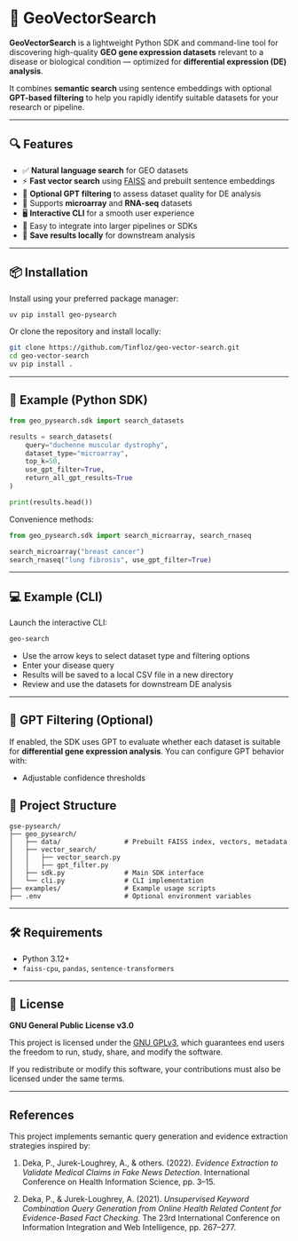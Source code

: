 # 🧬 GeoVectorSearch

**GeoVectorSearch** is a lightweight Python SDK and command-line tool for discovering high-quality **GEO gene expression datasets** relevant to a disease or biological condition — optimized for **differential expression (DE) analysis**.

It combines **semantic search** using sentence embeddings with optional **GPT-based filtering** to help you rapidly identify suitable datasets for your research or pipeline.

---

## 🔍 Features

* ✅ **Natural language search** for GEO datasets
* ⚡ **Fast vector search** using [FAISS](https://faiss.ai/) and prebuilt sentence embeddings
* 🧠 **Optional GPT filtering** to assess dataset quality for DE analysis
* 🧬 Supports **microarray** and **RNA-seq** datasets
* 🖥️ **Interactive CLI** for a smooth user experience
* 🧩 Easy to integrate into larger pipelines or SDKs
* 💾 **Save results locally** for downstream analysis

---

## 📦 Installation

Install using your preferred package manager:

```bash
uv pip install geo-pysearch
```

Or clone the repository and install locally:

```bash
git clone https://github.com/Tinfloz/geo-vector-search.git
cd geo-vector-search
uv pip install .
```

---

## 🧪 Example (Python SDK)

```python
from geo_pysearch.sdk import search_datasets

results = search_datasets(
    query="duchenne muscular dystrophy",
    dataset_type="microarray",
    top_k=50,
    use_gpt_filter=True,
    return_all_gpt_results=True
)

print(results.head())
```

Convenience methods:

```python
from geo_pysearch.sdk import search_microarray, search_rnaseq

search_microarray("breast cancer")
search_rnaseq("lung fibrosis", use_gpt_filter=True)
```

---

## 💻 Example (CLI)

Launch the interactive CLI:

```bash
geo-search
```

* Use the arrow keys to select dataset type and filtering options
* Enter your disease query
* Results will be saved to a local CSV file in a new directory
* Review and use the datasets for downstream DE analysis

---

## 🧠 GPT Filtering (Optional)

If enabled, the SDK uses GPT to evaluate whether each dataset is suitable for **differential gene expression analysis**. You can configure GPT behavior with:

* Adjustable confidence thresholds

## 📁 Project Structure

```
gse-pysearch/
├── geo_pysearch/
│   ├── data/                # Prebuilt FAISS index, vectors, metadata
│   ├── vector_search/
│   │   ├── vector_search.py
│   │   ├── gpt_filter.py
│   ├── sdk.py               # Main SDK interface
│   └── cli.py               # CLI implementation
├── examples/                # Example usage scripts
├── .env                     # Optional environment variables

```

---

## 🛠️ Requirements

* Python 3.12+
* `faiss-cpu`, `pandas`, `sentence-transformers`

---

## 📖 License

**GNU General Public License v3.0**

This project is licensed under the [GNU GPLv3](https://www.gnu.org/licenses/gpl-3.0.en.html), which guarantees end users the freedom to run, study, share, and modify the software.

If you redistribute or modify this software, your contributions must also be licensed under the same terms.

---

## References

This project implements semantic query generation and evidence extraction strategies inspired by:

1. Deka, P., Jurek-Loughrey, A., & others. (2022). *Evidence Extraction to Validate Medical Claims in Fake News Detection*. International Conference on Health Information Science, pp. 3–15.

2. Deka, P., & Jurek-Loughrey, A. (2021). *Unsupervised Keyword Combination Query Generation from Online Health Related Content for Evidence-Based Fact Checking*. The 23rd International Conference on Information Integration and Web Intelligence, pp. 267–277.
